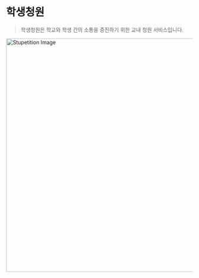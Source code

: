 # 학생청원
> 학생청원은 학교와 학생 간의 소통을 증진하기 위한 교내 청원 서비스입니다.

<img src="https://github.com/Bamdoliro/stupetition/assets/102217654/bc0658cc-a6b4-4360-9a7d-2703cd2d67a7" alt="Stupetition Image" width="630px" />
